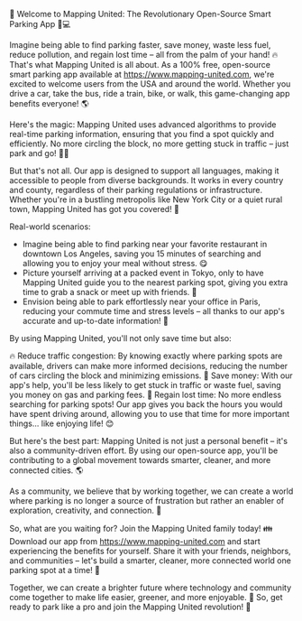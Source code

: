 🎉 Welcome to Mapping United: The Revolutionary Open-Source Smart Parking App 🚗💻

Imagine being able to find parking faster, save money, waste less fuel, reduce pollution, and regain lost time – all from the palm of your hand! 🔥 That's what Mapping United is all about. As a 100% free, open-source smart parking app available at https://www.mapping-united.com, we're excited to welcome users from the USA and around the world. Whether you drive a car, take the bus, ride a train, bike, or walk, this game-changing app benefits everyone! 🌎

Here's the magic: Mapping United uses advanced algorithms to provide real-time parking information, ensuring that you find a spot quickly and efficiently. No more circling the block, no more getting stuck in traffic – just park and go! 🚗💨

But that's not all. Our app is designed to support all languages, making it accessible to people from diverse backgrounds. It works in every country and county, regardless of their parking regulations or infrastructure. Whether you're in a bustling metropolis like New York City or a quiet rural town, Mapping United has got you covered! 🌆

Real-world scenarios:

* Imagine being able to find parking near your favorite restaurant in downtown Los Angeles, saving you 15 minutes of searching and allowing you to enjoy your meal without stress. 😋
* Picture yourself arriving at a packed event in Tokyo, only to have Mapping United guide you to the nearest parking spot, giving you extra time to grab a snack or meet up with friends. 🎉
* Envision being able to park effortlessly near your office in Paris, reducing your commute time and stress levels – all thanks to our app's accurate and up-to-date information! 💼

By using Mapping United, you'll not only save time but also:

🔥 Reduce traffic congestion: By knowing exactly where parking spots are available, drivers can make more informed decisions, reducing the number of cars circling the block and minimizing emissions.
💸 Save money: With our app's help, you'll be less likely to get stuck in traffic or waste fuel, saving you money on gas and parking fees.
🌟 Regain lost time: No more endless searching for parking spots! Our app gives you back the hours you would have spent driving around, allowing you to use that time for more important things... like enjoying life! 😊

But here's the best part: Mapping United is not just a personal benefit – it's also a community-driven effort. By using our open-source app, you'll be contributing to a global movement towards smarter, cleaner, and more connected cities. 🌎

As a community, we believe that by working together, we can create a world where parking is no longer a source of frustration but rather an enabler of exploration, creativity, and connection. 💖

So, what are you waiting for? Join the Mapping United family today! 👪 Download our app from https://www.mapping-united.com and start experiencing the benefits for yourself. Share it with your friends, neighbors, and communities – let's build a smarter, cleaner, more connected world one parking spot at a time! 🌈

Together, we can create a brighter future where technology and community come together to make life easier, greener, and more enjoyable. 💫 So, get ready to park like a pro and join the Mapping United revolution! 🔴